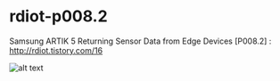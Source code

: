 # rdiot-p008.2
Samsung ARTIK 5 Returning Sensor Data from Edge Devices [P008.2] : http://rdiot.tistory.com/16

![alt text](http://cfile7.uf.tistory.com/image/2528DF3857C6FC731F9F58)

